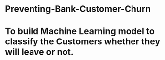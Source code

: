 # Preventing-Bank-Customer-Churn
# To build Machine Learning model to classify the Customers whether they will leave or not.
